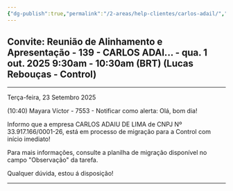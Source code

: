 ```yaml
---
{"dg-publish":true,"permalink":"/2-areas/help-clientes/carlos-adail/","dgPassFrontmatter":true,"created":"2025-09-23T10:46:50.520-03:00","updated":"2025-09-29T13:31:35.036-03:00"}
---
```


## Convite: Reunião de Alinhamento e Apresentação - 139 - CARLOS ADAI... - qua. 1 out. 2025 9:30am - 10:30am (BRT) (Lucas Rebouças - Control)

____

Terça-feira, 23 Setembro 2025
 
(10:40) Mayara Víctor - 7553 - Notificar como alerta: Olá, bom dia!

Informo que a empresa CARLOS ADAIU DE LIMA de CNPJ Nº 33.917.166/0001-26, está em processo de migração para a Control com início imediato! 

Para mais informações, consulte a planilha de migração disponível no campo "Observação" da tarefa.

Qualquer dúvida, estou á disposição! 
____